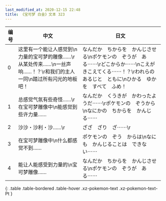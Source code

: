 ```yaml
---
last_modified_at: 2020-12-15 22:48
title: 《宝可梦 白金》文本 323
---
```

| 编号 | 中文 | 日文 |
| ---- | ---- | ---- |
| 0 | 这里有一个能让人感觉到\n力量的宝可梦的雕像……\r从某处传来……\n一丝声响……！？\r和我们的主人一同\n踏过所有闪光的地板吧！ | なんだか　ちからを　かんじさせる\nポケモンの　ぞうが　ある⋯⋯\rどこからか⋯⋯\nこえが　きこえてくる⋯⋯！？\rわれらの　あるじと　ともに\nひかる　ゆかを　すべて　ふめ！ |
| 1 | 总感觉气氛有些奇怪……\r在宝可梦雕像中\n能感觉到些许力量…… | なんだか　くうきが　かわったようだ⋯⋯\rポケモンの　ぞうから\nなにかの　ちからを　かんじる⋯⋯ |
| 2 | 沙沙・沙利・沙……\r | ざざ　ざり　ざ⋯⋯\r |
| 3 | 在宝可梦雕像中\n什么都感觉不到…… | ポケモンの　ぞう　からは\nなにも　かんじることは　できない⋯⋯ |
| 4 | 能让人能感受到力量的\n宝可梦雕像…… | なんだか　ちからを　かんじさせる\nポケモンの　ぞうが　ある⋯⋯ |
{: .table .table-bordered .table-hover .xz-pokemon-text .xz-pokemon-text-Pt }